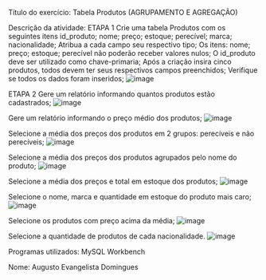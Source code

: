 Título do exercício: Tabela Produtos (AGRUPAMENTO E AGREGAÇÃO)

Descrição da atividade:
ETAPA 1
Crie uma tabela Produtos com os seguintes itens id_produto; nome; preço; estoque; perecível; marca; nacionalidade;
Atribua a cada campo seu respectivo tipo;
Os itens: nome; preço; estoque; perecível não poderão receber valores nulos;
O id_produto deve ser utilizado como chave-primaria;
Após a criação insira cinco produtos, todos devem ter seus respectivos campos preenchidos;
Verifique se todos os dados foram inseridos;
  ![image](https://github.com/AugustoEvangelista/Tabela-Produtos-AGRUPAMENTO-E-AGREGA-O-/assets/169067689/dbd13ef4-da21-42cc-adfa-3344a46f8c75)

ETAPA 2
Gere um relatório informando quantos produtos estão cadastrados;
  ![image](https://github.com/AugustoEvangelista/Tabela-Produtos-AGRUPAMENTO-E-AGREGA-O-/assets/169067689/eb4217c8-be4b-4792-bcd5-a1c2cf46d79c)

Gere um relatório informando o preço médio dos produtos;
  ![image](https://github.com/AugustoEvangelista/Tabela-Produtos-AGRUPAMENTO-E-AGREGA-O-/assets/169067689/1852e14e-03e9-492b-83d1-59869ef2bdde)

Selecione a média dos preços dos produtos em 2 grupos: perecíveis e não perecíveis;
  ![image](https://github.com/AugustoEvangelista/Tabela-Produtos-AGRUPAMENTO-E-AGREGA-O-/assets/169067689/9a91ef64-8032-4aae-b73f-43212caf7d7d)
  
Selecione a média dos preços dos produtos agrupados pelo nome do produto;
  ![image](https://github.com/AugustoEvangelista/Tabela-Produtos-AGRUPAMENTO-E-AGREGA-O-/assets/169067689/740932cc-9eca-4c4a-a696-48fc3c8d005c)
  
Selecione a média dos preços e total em estoque dos produtos;
  ![image](https://github.com/AugustoEvangelista/Tabela-Produtos-AGRUPAMENTO-E-AGREGA-O-/assets/169067689/7896f138-c6ea-48c3-9aa7-df2f6c4b7079)

Selecione o nome, marca e quantidade em estoque do produto mais caro;
  ![image](https://github.com/AugustoEvangelista/Tabela-Produtos-AGRUPAMENTO-E-AGREGA-O-/assets/169067689/ed03ac15-01e3-4f1f-81c5-81f533d646cc)

Selecione os produtos com preço acima da média;
  ![image](https://github.com/AugustoEvangelista/Tabela-Produtos-AGRUPAMENTO-E-AGREGA-O-/assets/169067689/107559d4-f7c2-4d97-859e-9b218f272364)

Selecione a quantidade de produtos de cada nacionalidade.
  ![image](https://github.com/AugustoEvangelista/Tabela-Produtos-AGRUPAMENTO-E-AGREGA-O-/assets/169067689/a05819b5-f14d-4853-aacf-1e92cf5728ee)

Programas utilizados: MySQL Workbench

Nome: Augusto Evangelista Domingues
